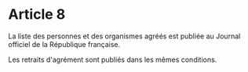 # Article 8

La liste des personnes et des organismes agréés est publiée au Journal officiel de la République française.

Les retraits d'agrément sont publiés dans les mêmes conditions.
